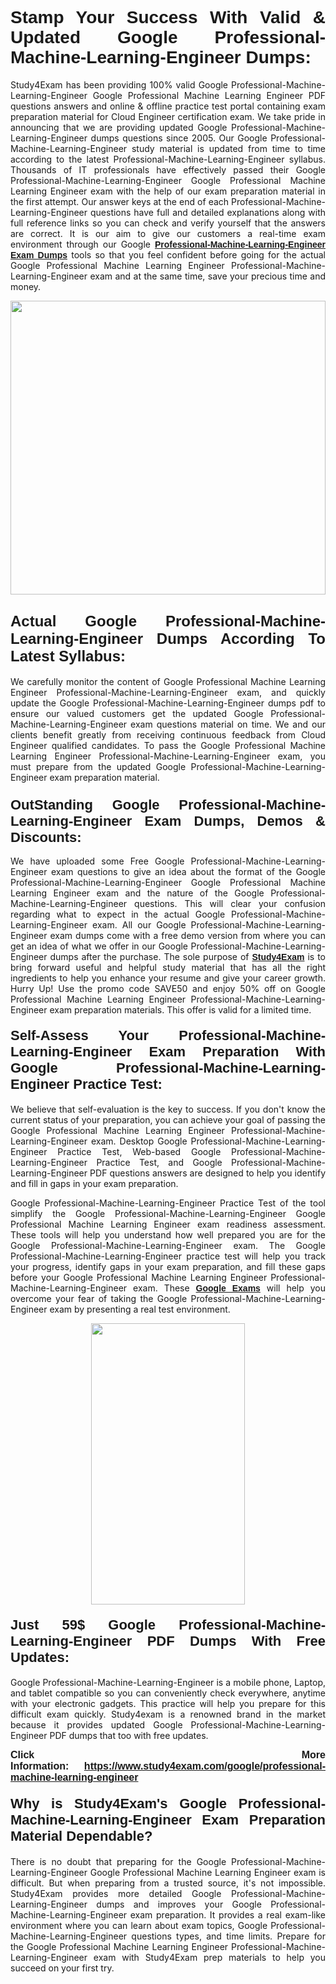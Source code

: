 <h1 style="text-align: justify;"><span style="font-family:Verdana,Geneva,sans-serif;"><strong>Stamp Your Success With Valid & Updated Google Professional-Machine-Learning-Engineer Dumps:</strong></span></h1>

<p style="text-align: justify;">Study4Exam has been providing 100% valid Google Professional-Machine-Learning-Engineer Google Professional Machine Learning Engineer PDF questions answers and online & offline practice test portal containing exam preparation material for Cloud Engineer certification exam. We take pride in announcing that we are providing updated Google Professional-Machine-Learning-Engineer dumps questions since 2005. Our Google Professional-Machine-Learning-Engineer study material is updated from time to time according to the latest Professional-Machine-Learning-Engineer syllabus. Thousands of IT professionals have effectively passed their Google Professional-Machine-Learning-Engineer Google Professional Machine Learning Engineer exam with the help of our exam preparation material in the first attempt. Our answer keys at the end of each Professional-Machine-Learning-Engineer questions have full and detailed explanations along with full reference links so you can check and verify yourself that the answers are correct. It is our aim to give our customers a real-time exam environment through our Google <a href="https://www.study4exam.com/google/professional-machine-learning-engineer"><span style="font-family:Verdana,Geneva,sans-serif;"><strong>Professional-Machine-Learning-Engineer Exam Dumps</strong></span></a> tools so that you feel confident before going for the actual Google Professional Machine Learning Engineer Professional-Machine-Learning-Engineer exam and at the same time, save your precious time and money.</p>

<p style="text-align: justify;"><a href="https://www.study4exam.com/google/professional-machine-learning-engineer"><img alt="" src="https://lh3.googleusercontent.com/pw/AM-JKLUHtSxyimLmNtrgJMXSMENqQN06-3nkPxnNGNNXEx9WO6eyhGRHZ0DslcPEZPoiF7hiAIZQifOnTjMibN5y-FCixZnwx34BMXfhHI6-FGdReOTlZLXPWbGx20hTt8Cg8BMIs-5mnWjYKTtHD3iD1MGQ=w1517-h861-no?authuser=0" style="width: 100%; height: 470px;" /></a></p>

<h2 style="text-align: justify;"><strong><span style="font-family:Verdana,Geneva,sans-serif;"><span style="font-size:24px;">Actual Google Professional-Machine-Learning-Engineer Dumps According To Latest Syllabus:</span></span></strong></h2>

<p style="text-align: justify;">We carefully monitor the content of Google Professional Machine Learning Engineer Professional-Machine-Learning-Engineer exam, and quickly update the Google Professional-Machine-Learning-Engineer dumps pdf to ensure our valued customers get the updated Google Professional-Machine-Learning-Engineer exam questions material on time. We and our clients benefit greatly from receiving continuous feedback from Cloud Engineer qualified candidates. To pass the Google Professional Machine Learning Engineer Professional-Machine-Learning-Engineer exam, you must prepare from the updated Google Professional-Machine-Learning-Engineer exam preparation material.</p>

<h3 style="text-align: justify;"><span style="font-size:22px;"><span style="font-family:Verdana,Geneva,sans-serif;"><strong>OutStanding Google Professional-Machine-Learning-Engineer Exam Dumps, Demos & Discounts:</strong></span></span></h3>

<p style="text-align: justify;">We have uploaded some Free Google Professional-Machine-Learning-Engineer exam questions to give an idea about the format of the Google Professional-Machine-Learning-Engineer Google Professional Machine Learning Engineer exam and the nature of the Google Professional-Machine-Learning-Engineer questions. This will clear your confusion regarding what to expect in the actual Google Professional-Machine-Learning-Engineer exam. All our Google Professional-Machine-Learning-Engineer exam dumps come with a free demo version from where you can get an idea of what we offer in our Google Professional-Machine-Learning-Engineer dumps after the purchase. The sole purpose of <a href="https://www.study4exam.com/"><span style="font-family:Verdana,Geneva,sans-serif;"><strong>Study4Exam</strong></span></a> is to bring forward useful and helpful study material that has all the right ingredients to help you enhance your resume and give your career growth. Hurry Up! Use the promo code SAVE50 and enjoy 50% off on Google Professional Machine Learning Engineer Professional-Machine-Learning-Engineer exam preparation materials. This offer is valid for a limited time.</p>

<h4 style="text-align: justify;"><strong><span style="font-family:Verdana,Geneva,sans-serif;"><span style="font-size:22px;">Self-Assess Your Professional-Machine-Learning-Engineer Exam Preparation With Google Professional-Machine-Learning-Engineer Practice Test:</span></span></strong></h4>

<p style="text-align: justify;">We believe that self-evaluation is the key to success. If you don't know the current status of your preparation, you can achieve your goal of passing the Google Professional Machine Learning Engineer Professional-Machine-Learning-Engineer exam. Desktop Google Professional-Machine-Learning-Engineer Practice Test, Web-based Google Professional-Machine-Learning-Engineer Practice Test, and Google Professional-Machine-Learning-Engineer PDF questions answers are designed to help you identify and fill in gaps in your exam preparation.</p>

<p style="text-align: justify;">Google Professional-Machine-Learning-Engineer Practice Test of the tool simplify the Google Professional-Machine-Learning-Engineer Google Professional Machine Learning Engineer exam readiness assessment. These tools will help you understand how well prepared you are for the Google Professional-Machine-Learning-Engineer exam. The Google Professional-Machine-Learning-Engineer practice test will help you track your progress, identify gaps in your exam preparation, and fill these gaps before your Google Professional Machine Learning Engineer Professional-Machine-Learning-Engineer exam. These <a href="https://www.study4exam.com/google-exams"><span style="font-family:Verdana,Geneva,sans-serif;"><strong>Google Exams</strong></span></a> will help you overcome your fear of taking the Google Professional-Machine-Learning-Engineer exam by presenting a real test environment.</p>

<p style="text-align: center;"><a href="https://www.study4exam.com/google/professional-machine-learning-engineer"><img alt="" src="https://lh3.googleusercontent.com/pw/AM-JKLWqo8oNjq9uepo63dCAl3wbe90oYei6j0HbKFnhkSMXY12WpRI5tlTxhkBE8G5R1NUNKbC9JP5SGY087XRv0JMSkkAsCOJsLKaJE2cxzG2Ac2HjMr5CPpKsguk2Qazr8PIoSc2l3t96z_BGXfPSUmDU=w610-h860-no?authuser=0" style="width: 70%; height: 450px;" /></a></p>

<h4 style="text-align: justify;"><span style="font-family:Verdana,Geneva,sans-serif;"><strong><span style="font-size:22px;">Just 59$ Google Professional-Machine-Learning-Engineer PDF Dumps With Free Updates:</span></strong></span></h4>

<p style="text-align: justify;">Google Professional-Machine-Learning-Engineer is a mobile phone, Laptop, and tablet compatible so you can conveniently check everywhere, anytime with your electronic gadgets. This practice will help you prepare for this difficult exam quickly. Study4exam is a renowned brand in the market because it provides updated Google Professional-Machine-Learning-Engineer PDF dumps that too with free updates.</p>

<p style="text-align: justify;"><strong><span style="font-size:16px;"><span style="font-family:Verdana,Geneva,sans-serif;">Click More Information: <a href="https://www.study4exam.com/google/professional-machine-learning-engineer">https://www.study4exam.com/google/professional-machine-learning-engineer</a></span></span></strong></p>

<h4 style="text-align: justify;"><span style="font-family:Verdana,Geneva,sans-serif;"><strong><span style="font-size:22px;">Why is Study4Exam's Google Professional-Machine-Learning-Engineer Exam Preparation Material Dependable?</span></strong></span></h4>

<p style="text-align: justify;">There is no doubt that preparing for the Google Professional-Machine-Learning-Engineer Google Professional Machine Learning Engineer exam is difficult. But when preparing from a trusted source, it's not impossible. Study4Exam provides more detailed Google Professional-Machine-Learning-Engineer dumps and improves your Google Professional-Machine-Learning-Engineer exam preparation. It provides a real exam-like environment where you can learn about exam topics, Google Professional-Machine-Learning-Engineer questions types, and time limits. Prepare for the Google Professional Machine Learning Engineer Professional-Machine-Learning-Engineer exam with Study4Exam prep materials to help you succeed on your first try.</p>
